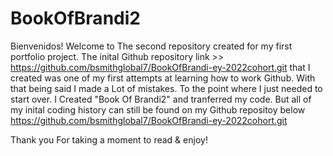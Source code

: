 # BookOfBrandi2
Bienvenidos!
Welcome to The second repository created for my first portfolio project. The inital Github repository 
link >> https://github.com/bsmithglobal7/BookOfBrandi-ey-2022cohort.git
that I created was one of my first attempts at learning how to work Github. 
With that being said I made a Lot of mistakes. To the point where I just needed to start over.
I Created "Book Of Brandi2" and tranferred my code. But all of my inital coding history can still be found on my Github repositoy below 
https://github.com/bsmithglobal7/BookOfBrandi-ey-2022cohort.git

Thank you For taking a moment to read & enjoy!